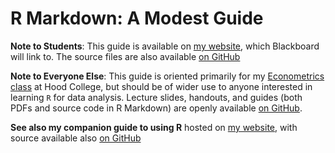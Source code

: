 # R Markdown: A Modest Guide


**Note to Students**: This guide is available on [my website](http://ryansafner.com/tutorial/RMDG.html), which Blackboard will link to. The source files are also available [on GitHub](http://github.com/ryansafner/RMDG)

**Note to Everyone Else**: This guide is oriented primarily for my [Econometrics class](http://ryansafner.com/courses/econ480) at Hood College, but should be of wider use to anyone interested in learning `R` for data analysis. Lecture slides, handouts, and guides (both PDFs and source code in R Markdown) are openly available [on GitHub](http://github.com/ryansafner/ECON480/).

**See also my companion guide to using R** hosted on [my website](http://ryansafner.com/tutorial/R4EH.html), with source available also [on GitHub](http://github.com/ryansafner/R4EH)

